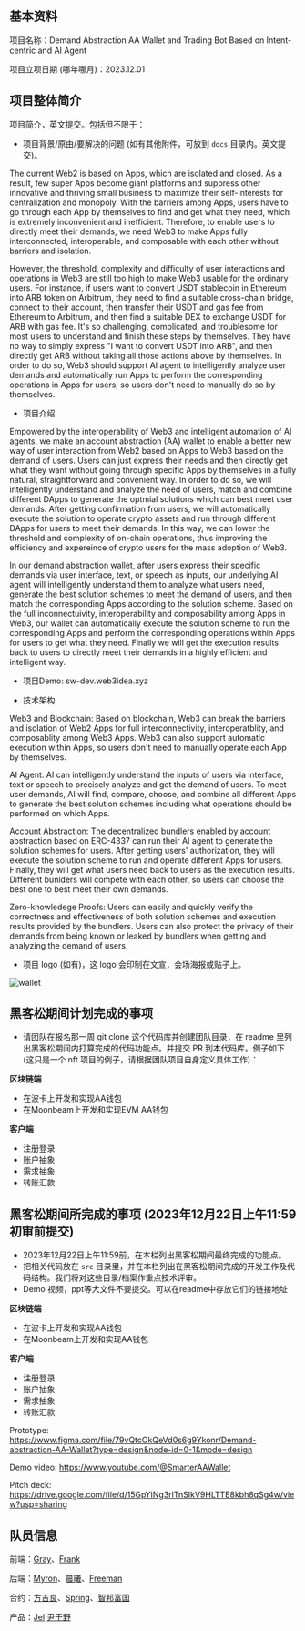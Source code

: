 ## 基本资料

项目名称：Demand Abstraction AA Wallet and Trading Bot Based on Intent-centric and AI Agent

项目立项日期 (哪年哪月)：2023.12.01

## 项目整体简介

项目简介，英文提交。包括但不限于：
- 项目背景/原由/要解决的问题 (如有其他附件，可放到 `docs` 目录内。英文提交)。

The current Web2 is based on Apps, which are isolated and closed. As a result, few super Apps become giant platforms and suppress other innovative and thriving small business to maximize their self-interests for centralization and monopoly. With the barriers among Apps, users have to go through each App by themselves to find and get what they need, which is extremely inconvenient and inefficient. Therefore, to enable users to directly meet their demands, we need Web3 to make Apps fully interconnected, interoperable, and composable with each other without barriers and isolation.

However, the threshold, complexity and difficulty of user interactions and operations in Web3 are still too high to make Web3 usable for the ordinary users. For instance, if users want to convert USDT stablecoin in Ethereum into ARB token on Arbitrum, they need to find a suitable cross-chain bridge, connect to their account, then transfer their USDT and gas fee from Ethereum to Arbitrum, and then find a suitable DEX to exchange USDT for ARB with gas fee. It's so challenging, complicated, and troublesome for most users to understand and finish these steps by themselves. They have no way to simply express "I want to convert USDT into ARB",  and then directly get ARB without taking all those actions above by themselves. In order to do so, Web3 should support AI agent to intelligently analyze user demands and automatically run Apps to perform the corresponding operations in Apps for users, so users don't need to manually do so by themselves. 

- 项目介绍

Empowered by the interoperability of Web3 and intelligent automation of AI agents, we make an account abstraction (AA) wallet to enable a better new way of user interaction from Web2 based on Apps to Web3 based on the demand of users. Users can just express their needs and then directly get what they want without going through specific Apps by themselves in a fully natural, straightforward and convenient way. In order to do so, we will intelligently understand and analyze the need of users, match and combine different DApps to generate the optmial solutions which can best meet user demands. After getting confirmation from users, we will automatically execute the solution to operate crypto assets and run through different DApps for users to meet their demands. In this way, we can lower the threshold and complexity of on-chain operations, thus improving the efficiency and expereince of crypto users for the mass adoption of Web3.

In our demand abstraction wallet, after users express their specific demands via user interface, text, or speech as inputs, our underlying AI agent will intelligently understand them to analyze what users need, generate the best solution schemes to meet the demand of users, and then match the corresponding Apps according to the solution scheme. Based on the full inconnectuivity, interoperability and composability among Apps in Web3, our wallet can automatically execute the solution scheme to run the corresponding Apps and perform the corresponding operations within Apps for users to get what they need. Finally we will get the execution results back to users to directly meet their demands in a highly efficient and intelligent way.

- 项目Demo: sw-dev.web3idea.xyz

- 技术架构

Web3 and Blockchain: Based on blockchain, Web3 can break the barriers and isolation of Web2 Apps for full interconnectivity, interoperatblity, and composablity among Web3 Apps. Web3 can also support automatic execution within Apps, so users don't need to manually operate each App by themselves.

AI Agent: AI can intelligently understand the inputs of users via interface, text or speech to precisely analyze and get the demand of users. To meet user demands, AI will find, compare, choose, and combine all different Apps to generate the best solution schemes including what operations should be performed on which Apps.

Account Abstraction: The decentralized bundlers enabled by account abstraction based on ERC-4337 can run their AI agent to generate the solution schemes for users. After getting users' authorization, they will execute the solution scheme to run and operate different Apps for users. Finally, they will get what users need back to users as the execution results. Different bunlders will compete with each other, so users can choose the best one to best meet their own demands.

Zero-knowledege Proofs: Users can easily and quickly verify the correctness and effectiveness of both solution schemes and execution results provided by the bundlers. Users can also protect the privacy of their demands from being known or leaked by bundlers when getting and analyzing the demand of users.

- 项目 logo (如有)，这 logo 会印制在文宣，会场海报或贴子上。

![wallet](https://github.com/smarterwallet/hackathon-2023-winter/assets/110052573/d491ff3b-2a5c-41ac-ac27-60332f6448c2)


## 黑客松期间计划完成的事项

- 请团队在报名那一周 git clone 这个代码库并创建团队目录，在 readme 里列出黑客松期间内打算完成的代码功能点。并提交 PR 到本代码库。例子如下 (这只是一个 nft 项目的例子，请根据团队项目自身定义具体工作)：

**区块链端**
  - 在波卡上开发和实现AA钱包
  - 在Moonbeam上开发和实现EVM AA钱包

**客户端**
  - 注册登录
  - 账户抽象
  - 需求抽象
  - 转账汇款


## 黑客松期间所完成的事项 (2023年12月22日上午11:59初审前提交)

- 2023年12月22日上午11:59前，在本栏列出黑客松期间最终完成的功能点。
- 把相关代码放在 `src` 目录里，并在本栏列出在黑客松期间完成的开发工作及代码结构。我们将对这些目录/档案作重点技术评审。
- Demo 视频，ppt等大文件不要提交。可以在readme中存放它们的链接地址

**区块链端**
  - 在波卡上开发和实现AA钱包
  - 在Moonbeam上开发和实现AA钱包

**客户端**
  - 注册登录
  - 账户抽象
  - 需求抽象
  - 转账汇款

Prototype: https://www.figma.com/file/79vQtcOkQeVd0s6g9Ykonr/Demand-abstraction-AA-Wallet?type=design&node-id=0-1&mode=design

Demo video: https://www.youtube.com/@SmarterAAWallet

Pitch deck: https://drive.google.com/file/d/15GpYINg3rlTnSIkV9HLTTE8kbh8qSg4w/view?usp=sharing

## 队员信息

前端：[Gray](https://github.com/GrayJyy)、[Frank](https://github.com/frankda)

后端：[Myron](https://github.com/zhangzhishun)、[晨曦](https://github.com/ShadowDawnme)、[Freeman](https://github.com/StrFreeman)

合约：[方吉良](https://github.com/ericfjl)、[Spring](https://github.com/fospring)、[智邦富国](https://github.com/DOGEOFDOGE/DDOGE)

产品：[Jel](https://github.com/mryings) [尹于野](https://github.com/DoraDong007/)
